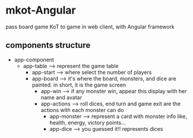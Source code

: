 # mkot-Angular

pass board game KoT to game in web client, with Angular framework

## components structure

- app-component
  - app-table --> represent the game table
    - app-start --> where select the number of players
    - app-board --> it's where the board, monsters, and dice are painted. in
      short, it is the game screen
      - app-win --> if any monster win, appear this display with her name and
        avatar
      - app-actions --> roll dices, end turn and game exit are the actions with
        each monster can do
        - app-monster --> represent a card with monster info like, health,
          energy, victory points...
        - app-dice --> you guessed it!! represents dices

